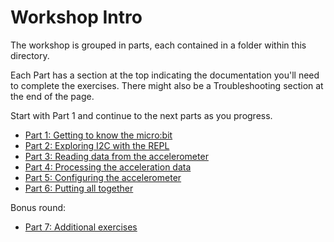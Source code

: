 # Workshop Intro

The workshop is grouped in parts, each contained in a folder within this
directory.

Each Part has a section at the top indicating the documentation you'll need to
complete the exercises. There might also be a Troubleshooting section at the
end of the page.

Start with Part 1 and continue to the next parts as you progress.

- [Part 1: Getting to know the micro:bit](part-1)
- [Part 2: Exploring I2C with the REPL](part-2)
- [Part 3: Reading data from the accelerometer](part-3)
- [Part 4: Processing the acceleration data](part-4)
- [Part 5: Configuring the accelerometer](part-5)
- [Part 6: Putting all together](part-6)

Bonus round:
- [Part 7: Additional exercises](part-7)
